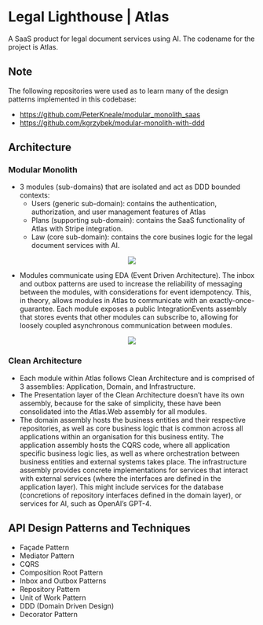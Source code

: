 # Legal Lighthouse | Atlas 

A SaaS product for legal document services using AI. The codename for the project is Atlas.

## Note
The following repositories were used as to learn many of the design patterns implemented in this codebase:
- https://github.com/PeterKneale/modular_monolith_saas
- https://github.com/kgrzybek/modular-monolith-with-ddd

## Architecture 
### Modular Monolith
- 3 modules (sub-domains) that are isolated and act as DDD bounded contexts:
    - Users (generic sub-domain): contains the authentication, authorization, and user management features of Atlas
    - Plans (supporting sub-domain): contains the SaaS functionality of Atlas with Stripe integration.
    - Law (core sub-domain): contains the core busines logic for the legal document services with AI.

<div align="center">
  <img src="https://github.com/leytonoday/Atlas-API-Modular-Monolith/assets/36010516/0b2b1bd8-f0e8-401c-ba4a-89a89d6a8b46" />
</div>

- Modules communicate using EDA (Event Driven Architecture). The inbox and outbox patterns are used to increase the reliability of messaging between the modules, with considerations for event idempotency. This, in theory, allows modules in Atlas to communicate with an exactly-once-guarantee. Each module exposes a public IntegrationEvents assembly that stores events that other modules can subscribe to, allowing for loosely coupled asynchronous communication between modules.

<div align="center">
  <img src="https://github.com/leytonoday/Atlas-API-Modular-Monolith/assets/36010516/214be6fb-9206-4a5d-9bfd-04ba1bc3f6a8" />
</div>

### Clean Architecture
- Each module within Atlas follows Clean Architecture and is comprised of 3 assemblies: Application, Domain, and Infrastructure.
- The Presentation layer of the Clean Architecture doesn’t have its own assembly, because for the sake of simplicity, these have been consolidated into the Atlas.Web assembly for all modules.
- The domain assembly hosts the business entities and their respective repositories, as well as core business logic that is common across all applications within an organisation for this business entity. The application assembly hosts the CQRS code, where all application specific business logic lies, as well as where orchestration between business entities and external systems takes place. The infrastructure assembly provides concrete implementations for services that interact with external services (where the interfaces are defined in the application layer). This might include services for the database (concretions of repository interfaces defined in the domain layer), or services for AI, such as OpenAI’s GPT-4.

## API Design Patterns and Techniques
- Façade Pattern
- Mediator Pattern
- CQRS
- Composition Root Pattern
- Inbox and Outbox Patterns
- Repository Pattern
- Unit of Work Pattern
- DDD (Domain Driven Design)
- Decorator Pattern
